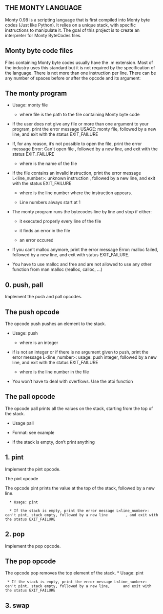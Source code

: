 ##  THE MONTY LANGUAGE

Monty 0.98 is a scripting language that is first compiled into Monty byte codes (Just like Python). It relies on a unique stack, with specific instructions to manipulate it. The goal of this project is to create an interpreter for Monty ByteCodes files.

## Monty byte code files

Files containing Monty byte codes usually have the .m extension. Most of the industry uses this standard but it is not required by the specification of the language. There is not more than one instruction per line. There can be any number of spaces before or after the opcode and its argument:

## The monty program

* Usage: monty file

   * where file is the path to the file containing Monty byte code

* If the user does not give any file or more than one argument to your program, print the error message USAGE: monty file, followed by a new line, and exit with the status EXIT_FAILURE

* If, for any reason, it’s not possible to open the file, print the error message Error: Can't open file <file>, followed by a new line, and exit with the status EXIT_FAILURE

   * where <file> is the name of the file

* If the file contains an invalid instruction, print the error message L<line_number>: unknown instruction <opcode>, followed by a new line, and exit with the status EXIT_FAILURE

    * where is the line number where the instruction appears.

    * Line numbers always start at 1

* The monty program runs the bytecodes line by line and stop if either:

    * it executed properly every line of the file

    * it finds an error in the file

    * an error occured

* If you can’t malloc anymore, print the error message Error: malloc failed, followed by a new line, and exit with status EXIT_FAILURE.

* You have to use malloc and free and are not allowed to use any other function from man malloc (realloc, calloc, …)

## 0. push, pall

Implement the push and pall opcodes.

## The push opcode
The opcode push pushes an element to the stack.

* Usage: push <int>
  * where <int> is an integer

* if <int> is not an integer or if there is no argument given to push, print the error message L<line_number>: usage: push integer, followed by a new line, and exit with the status EXIT_FAILURE

   * where is the line number in the file

* You won’t have to deal with overflows. Use the atoi function

## The pall opcode

The opcode pall prints all the values on the stack, starting from the top of the stack.

* Usage pall

* Format: see example

* If the stack is empty, don’t print anything

## 1. pint
Implement the pint opcode.

The pint opcode

The opcode pint prints the value at the top of the stack, followed by a new line.

      * Usage: pint

      * If the stack is empty, print the error message L<line_number>: can't pint, stack empty, followed by a new line        , and exit with the status EXIT_FAILURE

## 2. pop
Implement the pop opcode.

## The pop opcode
The opcode pop removes the top element of the stack.
     * Usage: pint

     * If the stack is empty, print the error message L<line_number>: can't pint, stack empty, followed by a new line,      and exit with the status EXIT_FAILURE


## 3. swap
